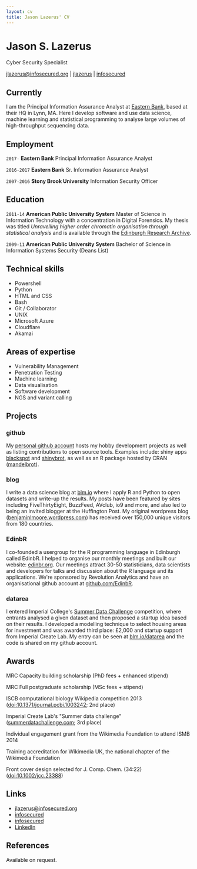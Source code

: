 ```yaml
---
layout: cv
title: Jason Lazerus' CV
---
```

# Jason S. Lazerus
Cyber Security Specialist

<div id="webaddress">
<a href="mailto:jlazerus@infosecured.org">jlazerus@infosecured.org</a>
|
<i class="fa fa-github"></i> <a href="http://github.com/infosecured">jlazerus</a>
|
<i class="fa fa-twitter"></i> <a href="http://twitter.com/infosecured">infosecured</a>
</div>


## Currently

I am the Principal Information Assurance Analyst at [Eastern Bank](https://www.easternbank.com/), based at their HQ in Lynn, MA. Here I develop software and use data science, machine learning and statistical programming to analyse large volumes of high-throughput sequencing data.

## Employment

`2017-` 
__Eastern Bank__ Principal Information Assurance Analyst

`2016-2017` 
__Eastern Bank__ Sr. Information Assurance Analyst

`2007-2016` 
__Stony Brook University__ Information Security Officer

## Education

`2011-14`
__American Public University System__ Master of Science in Information Technology with a concentration in Digital Forensics. My thesis was titled _Unravelling higher order chromatin organisation through statistical analysis_ and is available through the [Edinburgh Research Archive](https://www.era.lib.ed.ac.uk/handle/1842/22906).

`2009-11`
__American Public University System__ Bachelor of Science in Information Systems Security (Deans List)

## Technical skills

* Powershell
* Python
* HTML and CSS
* Bash
* Git / Collaborator
* UNIX
* Microsoft Azure
* Cloudflare
* Akamai

## Areas of expertise

* Vulnerability Management
* Penetration Testing
* Machine learning
* Data visualisation
* Software development
* NGS and variant calling

## Projects

### github

My [personal github account](https://github.com/infosecured) hosts my hobby development projects as well as listing contributions to open source tools. Examples include: shiny apps [blackspot](https://github.com/blmoore/blackspot) and [shinybrot](https://github.com/blmoore/shinybrot), as well as an R package hosted by CRAN ([mandelbrot](https://github.com/blmoore/mandelbrot)).

### blog

I write a data science blog at [blm.io](http://blm.io/blog) where I apply R and Python to open datasets and write-up the results. My posts have been featured by sites including FiveThirtyEight, BuzzFeed, AVclub, io9 and more, and also led to being an invited blogger at the Huffington Post. My original wordpress blog ([benjaminlmoore.wordpress.com](http://benjaminlmoore.wordpress.com)) has received over 150,000 unique visitors from 180 countries.

### EdinbR

I co-founded a usergroup for the R programming language in Edinburgh called EdinbR. I helped to organise our monthly meetings and built our website: [edinbr.org](http://edinbr.org). Our meetings attract 30-50 statisticians, data scientists and developers for talks and discussion about the R language and its applications. We're sponsored by Revolution Analytics and have an organisational github account at [github.com/EdinbR](https://github.com/EdinbR).

### datarea

I entered Imperial College's [Summer Data Challenge](https://www.imperial.ac.uk/data-science/education/summer-data-challenge/) competition, where entrants analysed a given dataset and then proposed a startup idea based on their results. I developed a modelling technique to select housing areas for investment and was awarded third place: £2,000 and startup support from Imperial Create Lab. My entry can be seen at [blm.io/datarea](http://blm.io/datarea) and the code is shared on my github account.

## Awards

MRC Capacity building scholarship (PhD fees + enhanced stipend)

MRC Full postgraduate scholarship (MSc fees + stipend)

ISCB computational biology Wikipedia competition 2013 ([doi:10.1371/journal.pcbi.1003242](http://dx.doi.org/10.1371/journal.pcbi.1003242); 2nd place)

Imperial Create Lab's "Summer data challenge" ([summerdatachallenge.com](http://summerdatachallenge.com); 3rd place)

Individual engagement grant from the Wikimedia Foundation to attend ISMB 2014

Training accreditation for Wikimedia UK, the national chapter of the Wikimedia Foundation

Front cover design selected for J. Comp. Chem. (34:22) ([doi:10.1002/jcc.23388](http://dx.doi.org/10.1002/jcc.23388))


## Links

<!-- fa are fontawesome, ai are academicons -->
* <i class="fa fa-envelope"></i> <a href="mailto:jlazerus@infosecured.org">jlazerus@infosecured.org</a><br />
* <i class="fa fa-github"></i> <a href="http://github.com/infosecured">infosecured</a><br />
* <i class="fa fa-twitter"></i> <a href="http://twitter.com/infosecured">infosecured</a><br />
* <i class="fa fa-linkedin"></i> <a href="https://www.linkedin.com/in/jasonlazerus/">LinkedIn</a>
<!--* <i class="fa fa-wikipedia"></i> <a href="https://en.wikipedia.org/wiki/User:Ben_Moore">Wikipedia Userpage</a><br />-->

## References

Available on request.

<!-- ### Footer

Last updated: May 2013 -->
